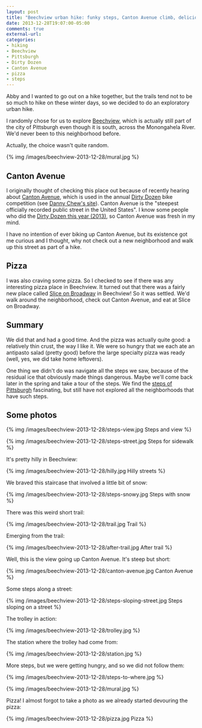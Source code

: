 ```yaml
---
layout: post
title: "Beechview urban hike: funky steps, Canton Avenue climb, delicious pizza at Slice on Broadway"
date: 2013-12-28T19:07:00-05:00
comments: true
external-url: 
categories: 
- hiking
- Beechview
- Pittsburgh
- Dirty Dozen
- Canton Avenue
- pizza
- steps
---
```

Abby and I wanted to go out on a hike together, but the trails tend not to be so much to hike on these winter days, so we decided to do an exploratory urban hike.

I randomly chose for us to explore [Beechview](http://en.wikipedia.org/wiki/Beechview_\(Pittsburgh\)), which is actually still part of the city of Pittsburgh even though it is south, across the Monongahela River. We'd never been to this neighborhood before.

Actually, the choice wasn't quite random.

{% img /images/beechview-2013-12-28/mural.jpg %}
 
<!--more-->

## Canton Avenue

I originally thought of checking this place out because of recently hearing about [Canton Avenue](http://en.wikipedia.org/wiki/Canton_Avenue), which is used in the annual [Dirty Dozen](http://en.wikipedia.org/wiki/Dirty_Dozen_%28bicycle_competition%29) bike competition (see [Danny Chew's site](http://www.dannychew.com/dd.html)). Canton Avenue is the "steepest officially recorded public street in the United States". I know some people who did the [Dirty Dozen this year (2013)](http://www.npr.org/2013/12/01/248090521/hill-after-hill-hundreds-crank-away-in-pittsburgh-bike-race), so Canton Avenue was fresh in my mind.

I have no intention of ever biking up Canton Avenue, but its existence got me curious and I thought, why not check out a new neighborhood and walk up this street as part of a hike.

## Pizza

I was also craving some pizza. So I checked to see if there was any interesting pizza place in Beechview. It turned out that there was a fairly new place called [Slice on Broadway](http://sliceonbroadway.com/) in Beechview! So it was settled. We'd walk around the neighborhood, check out Canton Avenue, and eat at Slice on Broadway.

## Summary

We did that and had a good time. And the pizza was actually quite good: a relatively thin crust, the way I like it. We were so hungry that we each ate an antipasto salad (pretty good) before the large specialty pizza was ready (well, yes, we did take home leftovers).

One thing we didn't do was navigate all the steps we saw, because of the residual ice that obviously made things dangerous. Maybe we'll come back later in the spring and take a tour of the steps. We find the [steps of Pittsburgh](/blog/2011/10/08/my-god-its-full-of-stairs-pittsburgh-step-trek-2011/) fascinating, but still have not explored all the neighborhoods that have such steps.

## Some photos

{% img /images/beechview-2013-12-28/steps-view.jpg Steps and view %}

{% img /images/beechview-2013-12-28/steps-street.jpg Steps for sidewalk %}

It's pretty hilly in Beechview:

{% img /images/beechview-2013-12-28/hilly.jpg Hilly streets %}

We braved this staircase that involved a little bit of snow:

{% img /images/beechview-2013-12-28/steps-snowy.jpg Steps with snow %}

There was this weird short trail:

{% img /images/beechview-2013-12-28/trail.jpg Trail %}

Emerging from the trail:

{% img /images/beechview-2013-12-28/after-trail.jpg After trail %}

Well, this is the view going up Canton Avenue. It's steep but short:

{% img /images/beechview-2013-12-28/canton-avenue.jpg Canton Avenue %}

Some steps along a street:

{% img /images/beechview-2013-12-28/steps-sloping-street.jpg Steps sloping on a street %}

The trolley in action:

{% img /images/beechview-2013-12-28/trolley.jpg %}

The station where the trolley had come from:

{% img /images/beechview-2013-12-28/station.jpg %}

More steps, but we were getting hungry, and so we did not follow them:

{% img /images/beechview-2013-12-28/steps-to-where.jpg %}

{% img /images/beechview-2013-12-28/mural.jpg %}

Pizza! I almost forgot to take a photo as we already started devouring the pizza:

{% img /images/beechview-2013-12-28/pizza.jpg Pizza %}
